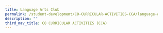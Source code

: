 ```yaml
---
title: Language Arts Club
permalink: /student-development/CO-CURRICULAR-ACTIVITIES-CCA/language-arts-club/
description: ""
third_nav_title: CO CURRICULAR ACTIVITIES (CCA)
---
```


